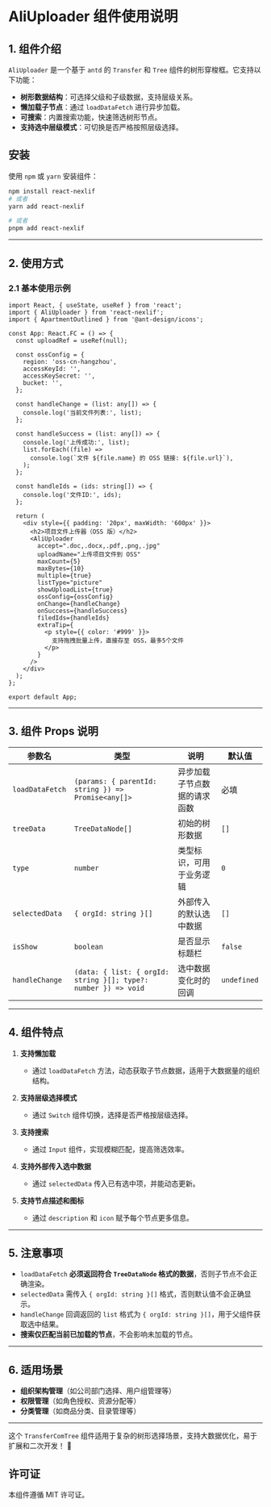 # AliUploader 组件使用说明

## 1. 组件介绍

`AliUploader` 是一个基于 `antd` 的 `Transfer` 和 `Tree` 组件的树形穿梭框。它支持以下功能：

- **树形数据结构**：可选择父级和子级数据，支持层级关系。
- **懒加载子节点**：通过 `loadDataFetch` 进行异步加载。
- **可搜索**：内置搜索功能，快速筛选树形节点。
- **支持选中层级模式**：可切换是否严格按照层级选择。

## 安装

使用 `npm` 或 `yarn` 安装组件：

```sh
npm install react-nexlif
# 或者
yarn add react-nexlif

# 或者
pnpm add react-nexlif
```

---

## 2. 使用方式

### 2.1 基本使用示例

```tsx
import React, { useState, useRef } from 'react';
import { AliUploader } from 'react-nexlif';
import { ApartmentOutlined } from '@ant-design/icons';

const App: React.FC = () => {
  const uploadRef = useRef(null);

  const ossConfig = {
    region: 'oss-cn-hangzhou',
    accessKeyId: '',
    accessKeySecret: '',
    bucket: '',
  };

  const handleChange = (list: any[]) => {
    console.log('当前文件列表:', list);
  };

  const handleSuccess = (list: any[]) => {
    console.log('上传成功:', list);
    list.forEach((file) =>
      console.log(`文件 ${file.name} 的 OSS 链接: ${file.url}`),
    );
  };

  const handleIds = (ids: string[]) => {
    console.log('文件ID:', ids);
  };

  return (
    <div style={{ padding: '20px', maxWidth: '600px' }}>
      <h2>项目文件上传器（OSS 版）</h2>
      <AliUploader
        accept=".doc,.docx,.pdf,.png,.jpg"
        uploadName="上传项目文件到 OSS"
        maxCount={5}
        maxBytes={10}
        multiple={true}
        listType="picture"
        showUploadList={true}
        ossConfig={ossConfig}
        onChange={handleChange}
        onSuccess={handleSuccess}
        filedIds={handleIds}
        extraTip={
          <p style={{ color: '#999' }}>
            支持拖拽批量上传，直接存至 OSS，最多5个文件
          </p>
        }
      />
    </div>
  );
};

export default App;
```

---

## 3. 组件 Props 说明

| 参数名          | 类型                                                           | 说明                         | 默认值      |
| --------------- | -------------------------------------------------------------- | ---------------------------- | ----------- |
| `loadDataFetch` | `(params: { parentId: string }) => Promise<any[]>`             | 异步加载子节点数据的请求函数 | 必填        |
| `treeData`      | `TreeDataNode[]`                                               | 初始的树形数据               | `[]`        |
| `type`          | `number`                                                       | 类型标识，可用于业务逻辑     | `0`         |
| `selectedData`  | `{ orgId: string }[]`                                          | 外部传入的默认选中数据       | `[]`        |
| `isShow`        | `boolean`                                                      | 是否显示标题栏               | `false`     |
| `handleChange`  | `(data: { list: { orgId: string }[]; type?: number }) => void` | 选中数据变化时的回调         | `undefined` |

---

## 4. 组件特点

1. **支持懒加载**

   - 通过 `loadDataFetch` 方法，动态获取子节点数据，适用于大数据量的组织结构。

2. **支持层级选择模式**

   - 通过 `Switch` 组件切换，选择是否严格按层级选择。

3. **支持搜索**

   - 通过 `Input` 组件，实现模糊匹配，提高筛选效率。

4. **支持外部传入选中数据**

   - 通过 `selectedData` 传入已有选中项，并能动态更新。

5. **支持节点描述和图标**
   - 通过 `description` 和 `icon` 赋予每个节点更多信息。

---

## 5. 注意事项

- `loadDataFetch` **必须返回符合 `TreeDataNode` 格式的数据**，否则子节点不会正确渲染。
- `selectedData` 需传入 `{ orgId: string }[]` 格式，否则默认值不会正确显示。
- `handleChange` 回调返回的 `list` 格式为 `{ orgId: string }[]`，用于父组件获取选中结果。
- **搜索仅匹配当前已加载的节点**，不会影响未加载的节点。

---

## 6. 适用场景

- **组织架构管理**（如公司部门选择、用户组管理等）
- **权限管理**（如角色授权、资源分配等）
- **分类管理**（如商品分类、目录管理等）

---

这个 `TransferComTree` 组件适用于复杂的树形选择场景，支持大数据优化，易于扩展和二次开发！ 🚀

## 许可证

本组件遵循 MIT 许可证。
